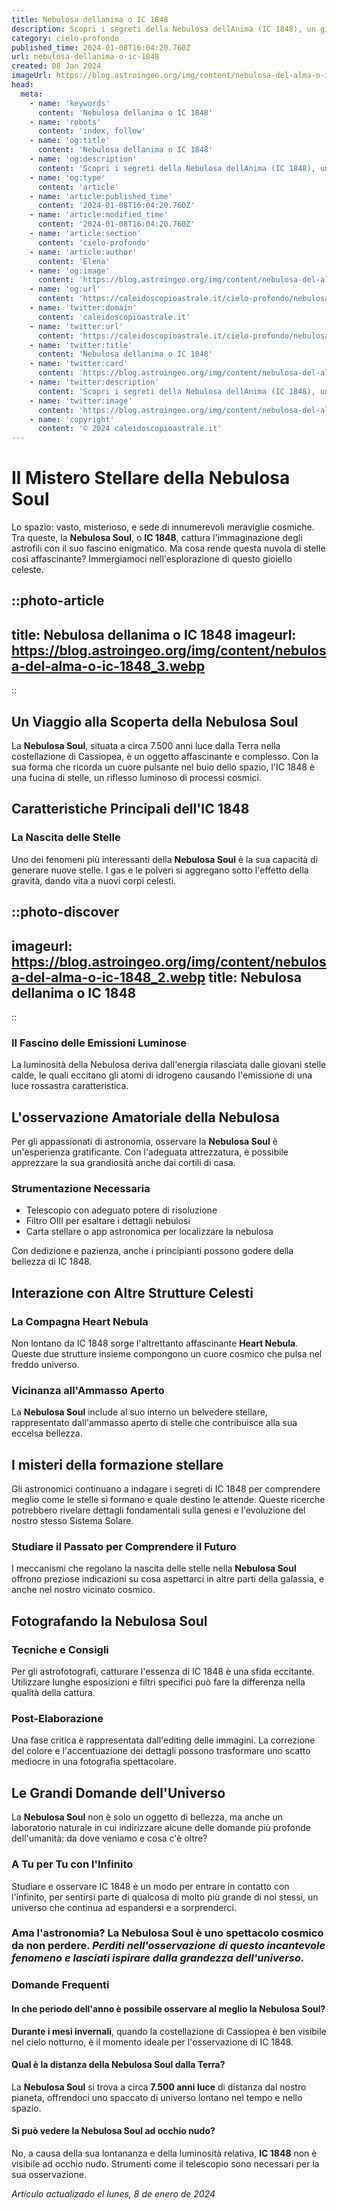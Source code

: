 ```yaml
---
title: Nebulosa dellanima o IC 1848
description: Scopri i segreti della Nebulosa dellAnima (IC 1848), un gioiello cosmico che affascina astrofili e scienziati. Esplora il cuore stellare!
category: cielo-profondo
published_time: 2024-01-08T16:04:20.760Z
url: nebulosa-dellanima-o-ic-1848
created: 08 Jan 2024
imageUrl: https://blog.astroingeo.org/img/content/nebulosa-del-alma-o-ic-1848_3.webp
head:
  meta:
    - name: 'keywords'
      content: 'Nebulosa dellanima o IC 1848'
    - name: 'robots'
      content: 'index, follow'
    - name: 'og:title'
      content: 'Nebulosa dellanima o IC 1848'
    - name: 'og:description'
      content: 'Scopri i segreti della Nebulosa dellAnima (IC 1848), un gioiello cosmico che affascina astrofili e scienziati. Esplora il cuore stellare!'
    - name: 'og:type'
      content: 'article'
    - name: 'article:published_time'
      content: '2024-01-08T16:04:20.760Z'
    - name: 'article:modified_time'
      content: '2024-01-08T16:04:20.760Z'
    - name: 'article:section'
      content: 'cielo-profondo'
    - name: 'article:author'
      content: 'Elena'
    - name: 'og:image'
      content: 'https://blog.astroingeo.org/img/content/nebulosa-del-alma-o-ic-1848_3.webp'
    - name: 'og:url'
      content: 'https://caleidoscopioastrale.it/cielo-profondo/nebulosa-dellanima-o-ic-1848'
    - name: 'twitter:domain'
      content: 'caleidoscopioastrale.it'
    - name: 'twitter:url'
      content: 'https://caleidoscopioastrale.it/cielo-profondo/nebulosa-dellanima-o-ic-1848'
    - name: 'twitter:title'
      content: 'Nebulosa dellanima o IC 1848'
    - name: 'twitter:card'
      content: 'https://blog.astroingeo.org/img/content/nebulosa-del-alma-o-ic-1848_3.webp'
    - name: 'twitter:description'
      content: 'Scopri i segreti della Nebulosa dellAnima (IC 1848), un gioiello cosmico che affascina astrofili e scienziati. Esplora il cuore stellare!'
    - name: 'twitter:image'
      content: 'https://blog.astroingeo.org/img/content/nebulosa-del-alma-o-ic-1848_3.webp'
    - name: 'copyright'
      content: '© 2024 caleidoscopioastrale.it'
---
```

# Il Mistero Stellare della Nebulosa Soul

Lo spazio: vasto, misterioso, e sede di innumerevoli meraviglie cosmiche. Tra queste, la **Nebulosa Soul**, o **IC 1848**, cattura l'immaginazione degli astrofili con il suo fascino enigmatico. Ma cosa rende questa nuvola di stelle così affascinante? Immergiamoci nell'esplorazione di questo gioiello celeste.

::photo-article
---
title: Nebulosa dellanima o IC 1848
imageurl: https://blog.astroingeo.org/img/content/nebulosa-del-alma-o-ic-1848_3.webp
---
::

## Un Viaggio alla Scoperta della Nebulosa Soul

La **Nebulosa Soul**, situata a circa 7.500 anni luce dalla Terra nella costellazione di Cassiopea, è un oggetto affascinante e complesso. Con la sua forma che ricorda un cuore pulsante nel buio dello spazio, l'IC 1848 è una fucina di stelle, un riflesso luminoso di processi cosmici.

## Caratteristiche Principali dell'IC 1848

### **La Nascita delle Stelle**

Uno dei fenomeni più interessanti della **Nebulosa Soul** è la sua capacità di generare nuove stelle. I gas e le polveri si aggregano sotto l'effetto della gravità, dando vita a nuovi corpi celesti.

::photo-discover
---
imageurl: https://blog.astroingeo.org/img/content/nebulosa-del-alma-o-ic-1848_2.webp
title: Nebulosa dellanima o IC 1848
---
::

### **Il Fascino delle Emissioni Luminose**

La luminosità della Nebulosa deriva dall'energia rilasciata dalle giovani stelle calde, le quali eccitano gli atomi di idrogeno causando l'emissione di una luce rossastra caratteristica.

## L'osservazione Amatoriale della Nebulosa

Per gli appassionati di astronomia, osservare la **Nebulosa Soul** è un'esperienza gratificante. Con l'adeguata attrezzatura, è possibile apprezzare la sua grandiosità anche dai cortili di casa.

### **Strumentazione Necessaria**

- Telescopio con adeguato potere di risoluzione
- Filtro OIII per esaltare i dettagli nebulosi
- Carta stellare o app astronomica per localizzare la nebulosa

Con dedizione e pazienza, anche i principianti possono godere della bellezza di IC 1848.

## Interazione con Altre Strutture Celesti

### **La Compagna Heart Nebula**

Non lontano da IC 1848 sorge l'altrettanto affascinante **Heart Nebula**. Queste due strutture insieme compongono un cuore cosmico che pulsa nel freddo universo.

### **Vicinanza all'Ammasso Aperto**

La **Nebulosa Soul** include al suo interno un belvedere stellare, rappresentato dall'ammasso aperto di stelle che contribuisce alla sua eccelsa bellezza.

## I misteri della formazione stellare

Gli astronomici continuano a indagare i segreti di IC 1848 per comprendere meglio come le stelle si formano e quale destino le attende. Queste ricerche potrebbero rivelare dettagli fondamentali sulla genesi e l'evoluzione del nostro stesso Sistema Solare.

### **Studiare il Passato per Comprendere il Futuro**

I meccanismi che regolano la nascita delle stelle nella **Nebulosa Soul** offrono preziose indicazioni su cosa aspettarci in altre parti della galassia, e anche nel nostro vicinato cosmico.

## Fotografando la Nebulosa Soul

### **Tecniche e Consigli**

Per gli astrofotografi, catturare l'essenza di IC 1848 è una sfida eccitante. Utilizzare lunghe esposizioni e filtri specifici può fare la differenza nella qualità della cattura.

### **Post-Elaborazione**

Una fase critica è rappresentata dall'editing delle immagini. La correzione del colore e l'accentuazione dei dettagli possono trasformare uno scatto mediocre in una fotografia spettacolare.

## Le Grandi Domande dell'Universo

La **Nebulosa Soul** non è solo un oggetto di bellezza, ma anche un laboratorio naturale in cui indirizzare alcune delle domande più profonde dell'umanità: da dove veniamo e cosa c'è oltre?

### **A Tu per Tu con l'Infinito**

Studiare e osservare IC 1848 è un modo per entrare in contatto con l'infinito, per sentirsi parte di qualcosa di molto più grande di noi stessi, un universo che continua ad espandersi e a sorprenderci.

### Ama l'astronomia? La **Nebulosa Soul** è uno spettacolo cosmico da non perdere. _Perditi nell'osservazione di questo incantevole fenomeno e lasciati ispirare dalla grandezza dell'universo._

### Domande Frequenti

#### In che periodo dell'anno è possibile osservare al meglio la Nebulosa Soul?
**Durante i mesi invernali**, quando la costellazione di Cassiopea è ben visibile nel cielo notturno, è il momento ideale per l'osservazione di IC 1848.

#### Qual è la distanza della Nebulosa Soul dalla Terra?
La **Nebulosa Soul** si trova a circa **7.500 anni luce** di distanza dal nostro pianeta, offrendoci uno spaccato di universo lontano nel tempo e nello spazio.

#### Si può vedere la Nebulosa Soul ad occhio nudo?
No, a causa della sua lontananza e della luminosità relativa, **IC 1848** non è visibile ad occhio nudo. Strumenti come il telescopio sono necessari per la sua osservazione.

_Artículo actualizado el lunes, 8 de enero de 2024_